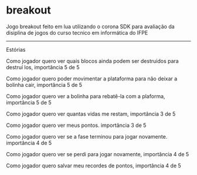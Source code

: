 # breakout

Jogo breakout feito em lua utilizando o corona SDK para avaliação da disiplina de jogos do curso tecnico em informática do IFPE

-----
Estórias

Como jogador quero ver quais blocos ainda podem ser destruidos para destruí los, importância	5 de 5

Como jogador quero poder movimentar a plataforma para não deixar a bolinha cair, importância 5 de 5

Como jogador quero ver a bolinha para rebatê-la com a plaforma, importância 5 de 5

Como jogador quero ver quantas vidas me restam, importância 3 de 5

Como jogador quero ver meus pontos. importância 3 de 5

Como jogador quero ver se a fase terminou para jogar novamente. importância 4 de 5

Como jogador quero ver se perdi para jogar novamente, importância 4 de 5

Como jogador quero salvar meu recordes de pontos, importância 4 de 5
